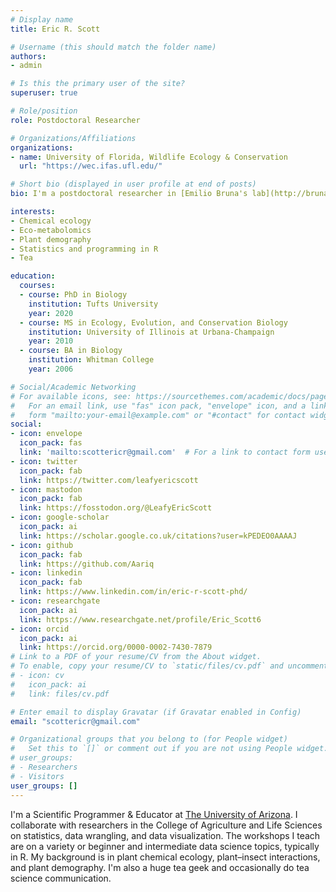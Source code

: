 ```yaml
---
# Display name
title: Eric R. Scott

# Username (this should match the folder name)
authors:
- admin

# Is this the primary user of the site?
superuser: true

# Role/position
role: Postdoctoral Researcher

# Organizations/Affiliations
organizations:
- name: University of Florida, Wildlife Ecology & Conservation
  url: "https://wec.ifas.ufl.edu/"

# Short bio (displayed in user profile at end of posts)
bio: I'm a postdoctoral researcher in [Emilio Bruna's lab](http://brunalab.org/) at University of Florida working on the effects of drought and habitat fragmentation on a tropical plant. I'm interested in the mechanisms of plant responses to stress and their consequences for natural and agricultural ecosystems.

interests:
- Chemical ecology
- Eco-metabolomics
- Plant demography
- Statistics and programming in R
- Tea

education:
  courses:
  - course: PhD in Biology
    institution: Tufts University
    year: 2020
  - course: MS in Ecology, Evolution, and Conservation Biology
    institution: University of Illinois at Urbana-Champaign
    year: 2010
  - course: BA in Biology
    institution: Whitman College
    year: 2006

# Social/Academic Networking
# For available icons, see: https://sourcethemes.com/academic/docs/page-builder/#icons
#   For an email link, use "fas" icon pack, "envelope" icon, and a link in the
#   form "mailto:your-email@example.com" or "#contact" for contact widget.
social:
- icon: envelope
  icon_pack: fas
  link: 'mailto:scottericr@gmail.com'  # For a link to contact form use '#contact'.
- icon: twitter
  icon_pack: fab
  link: https://twitter.com/leafyericscott
- icon: mastodon
  icon_pack: fab
  link: https://fosstodon.org/@LeafyEricScott
- icon: google-scholar
  icon_pack: ai
  link: https://scholar.google.co.uk/citations?user=kPEDEO0AAAAJ
- icon: github
  icon_pack: fab
  link: https://github.com/Aariq
- icon: linkedin
  icon_pack: fab
  link: https://www.linkedin.com/in/eric-r-scott-phd/
- icon: researchgate
  icon_pack: ai
  link: https://www.researchgate.net/profile/Eric_Scott6
- icon: orcid
  icon_pack: ai
  link: https://orcid.org/0000-0002-7430-7879
# Link to a PDF of your resume/CV from the About widget.
# To enable, copy your resume/CV to `static/files/cv.pdf` and uncomment the lines below.
# - icon: cv
#   icon_pack: ai
#   link: files/cv.pdf

# Enter email to display Gravatar (if Gravatar enabled in Config)
email: "scottericr@gmail.com"

# Organizational groups that you belong to (for People widget)
#   Set this to `[]` or comment out if you are not using People widget.
# user_groups:
# - Researchers
# - Visitors
user_groups: []
---
```


I'm a Scientific Programmer & Educator at [The University of Arizona](https://datascience.cals.arizona.edu/).  I collaborate with researchers in the College of Agriculture and Life Sciences on statistics, data wrangling, and data visualization. The workshops I teach are on a variety or beginner and intermediate data science topics, typically in R. My background is in plant chemical ecology, plant–insect interactions, and plant demography. I'm also a huge tea geek and occasionally do tea science communication.

<!-- for link verification -->
<a rel="me" href="https://fosstodon.org/@LeafyEricScott" style="display: none;">Mastodon</a>

